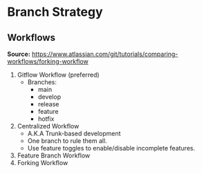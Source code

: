 # Branch Strategy

## Workflows

**Source:** https://www.atlassian.com/git/tutorials/comparing-workflows/forking-workflow

1. Gitflow Workflow (preferred)
      - Branches:
        - main
        - develop
        - release
        - feature
        - hotfix
2. Centralized Workflow
      - A.K.A Trunk-based development
      - One branch to rule them all.
      - Use feature toggles to enable/disable incomplete features.
3. Feature Branch Workflow
4. Forking Workflow
